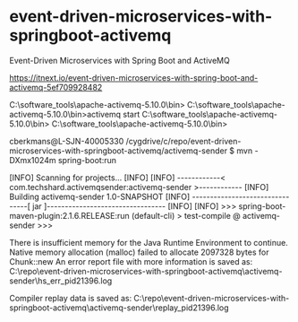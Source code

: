 # event-driven-microservices-with-springboot-activemq
Event-Driven Microservices with Spring Boot and ActiveMQ

https://itnext.io/event-driven-microservices-with-spring-boot-and-activemq-5ef709928482

C:\software_tools\apache-activemq-5.10.0\bin>
C:\software_tools\apache-activemq-5.10.0\bin>activemq start
C:\software_tools\apache-activemq-5.10.0\bin>
C:\software_tools\apache-activemq-5.10.0\bin>


cberkmans@L-SJN-40005330 /cygdrive/c/repo/event-driven-microservices-with-springboot-activemq/activemq-sender
$ mvn -DXmx1024m spring-boot:run


[INFO] Scanning for projects...
[INFO]
[INFO] ------------< com.techshard.activemqsender:activemq-sender >------------
[INFO] Building activemq-sender 1.0-SNAPSHOT
[INFO] --------------------------------[ jar ]---------------------------------
[INFO]
[INFO] >>> spring-boot-maven-plugin:2.1.6.RELEASE:run (default-cli) > test-compile @ activemq-sender >>>

 There is insufficient memory for the Java Runtime Environment to continue.
 Native memory allocation (malloc) failed to allocate 2097328 bytes for Chunk::new
 An error report file with more information is saved as:
 C:\repo\event-driven-microservices-with-springboot-activemq\activemq-sender\hs_err_pid21396.log

 Compiler replay data is saved as:
 C:\repo\event-driven-microservices-with-springboot-activemq\activemq-sender\replay_pid21396.log

